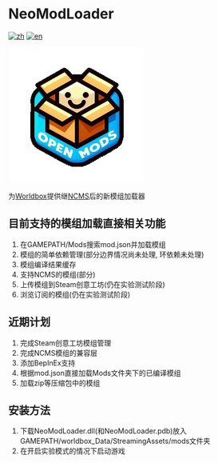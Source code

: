 ﻿# NeoModLoader

[![zh](https://img.shields.io/badge/zh-简体中文-red.svg)](README.md)
[![en](https://img.shields.io/badge/en-English-green.svg)](README.en.md)

![Icon](resources/logo.png)

为[Worldbox](http://www.superworldbox.com/)提供继[NCMS](https://denq04.github.io/ncms/)后的新模组加载器

## 目前支持的模组加载直接相关功能

1. 在GAMEPATH/Mods搜索mod.json并加载模组
2. 模组的简单依赖管理(部分边界情况尚未处理, 环依赖未处理)
3. 模组编译结果缓存
4. 支持NCMS的模组(部分)
5. 上传模组到Steam创意工坊(仍在实验测试阶段)
6. 浏览订阅的模组(仍在实验测试阶段)

## 近期计划
1. 完成Steam创意工坊模组管理
2. 完成NCMS模组的兼容层
3. 添加BepInEx支持
4. 根据mod.json直接加载Mods文件夹下的已编译模组
5. 加载zip等压缩包中的模组

## 安装方法
1. 下载NeoModLoader.dll(和NeoModLoader.pdb)放入GAMEPATH/worldbox_Data/StreamingAssets/mods文件夹
2. 在开启实验模式的情况下启动游戏